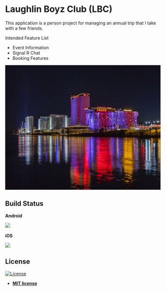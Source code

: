 # Laughlin Boyz Club (LBC)

This application is a person project for managing an annual trip that I take with a few friends.

Intended Feature List
- Event Information
- Signal R Chat
- Booking Features

<img src="https://github.com/CTLandry/LBC/blob/master/LBC.Android/Resources/mipmap-hdpi/splash.png" width="500" height="400" />

## Build Status

**Android**

<img src="https://dev.azure.com/clintlandry/LBC/_apis/build/status/CTLandry.LBC.Android?branchName=master" />

**iOS** 

<img src="https://dev.azure.com/clintlandry/LBC/_apis/build/status/CTLandry.LBC.IOS?branchName=master" />

## License

[![License](http://img.shields.io/:license-mit-blue.svg?style=flat-square)](http://badges.mit-license.org)

- **[MIT license](http://opensource.org/licenses/mit-license.php)**





